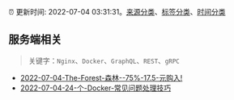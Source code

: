 :alarm_clock: 更新时间: 2022-07-04 03:31:31。[来源分类](../README.md)、[标签分类](../TAGS.md)、[时间分类](../TIMELINE.md)

## 服务端相关


> 关键字：`Nginx`、`Docker`、`GraphQL`、`REST`、`gRPC`



- [2022-07-04-The-Forest-森林--75%-17.5-元购入!](https://www.v2ex.com/t/863861) 
- [2022-07-04-24-个-Docker-常见问题处理技巧](https://toutiao.io/k/qvb6v50) 